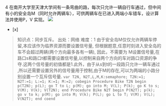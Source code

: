 4
在南开大学至天津大学间有一条弯曲的路，每次只允许一辆自行车通过，但中间有小的安全岛M（同时允许两辆车），可供两辆车在已进入两端小车错车，设计算法并使用P，V
实现。
![](files/attach/images/content/20150326/14273452759802.png)
- [x]  

> 知识点：同步互斥。
> 出处：网络
> 难度：1
> 由于安全岛M仅仅允许两辆车停留,本应该作为临界资源而要设置信号量, 但根据题意,任意时刻进入安全岛的车不会超过两辆(两个方向最多各有一辆), 因此，不需要为
> M设置信号量,在路口s和路口t都需要设置信号量,以控制来自两个方向的车对路口资源的争夺.这两个信号量的初值都是1.此外，由于从s到t的一段路只允许一辆车通过
> ,所以还需要设置另外的信号量用于控制,由于M的存在,可以为两端的小路分别设置一个互斥信号量.
>     ```
>       var T2N, N2T,L,M,K:semaphore;
>       T2N:=1;
>       N2T:=1;
>       L:=1;
>       K:=1;
>       M:=2;
>     cobegin
>       Procedure Bike T2N
>       begin
>         p(T2N);
>         p(L);
>           go T to L;
>         p(M);
>           go into M;
>         V(L);
>         P(k);
>           go K to s;
>         V(M);
>         V(k);
>         V(T2N);
>       end
>       Procedure Bike N2T
>       begin
>         P(N2T);
>         p(k);
>           go v to k;
>         p(M);
>           go into M;
>         V(k);
>         P(L);
>           go L to T;
>         V(M);
>         V(L);
>         V(N2T);
>       end
>     coend
>     ```
>     
